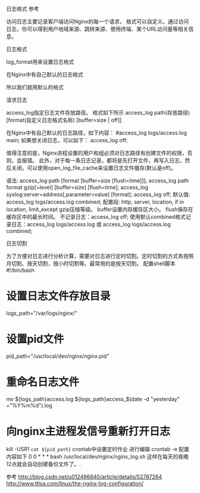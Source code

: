 

日志格式
参考


访问日志主要记录客户端访问Nginx的每一个请求，
格式可以自定义。通过访问日志，你可以得到用户地域来源、跳转来源、使用终端、某个URL访问量等相关信息。





日志格式

log_format用来设置日志格式

在Nginx中有自己默认的日志格式

所以我们就用默认的格式

请求日志

access_log指定日志文件存放路径。
格式如下所示
access_log path(存放路径) [format(自定义日志格式名称) [buffer=size | off]]

在Nginx中有自己默认的日志路径，如下内容：
#access_log  logs/access.log  main;
如果想关闭日志，可以如下：
access_log off;

值得注意的是，Nginx进程设置的用户和组必须对日志路径有创建文件的权限，否则，会报错。
此外，对于每一条日志记录，都将是先打开文件，再写入日志，然后关闭。可以使用open_log_file_cache来设置日志文件缓存(默认是off)。


语法: access_log path [format [buffer=size [flush=time]]];
access_log path format gzip[=level] [buffer=size] [flush=time];
access_log syslog:server=address[,parameter=value] [format];
access_log off;
默认值: access_log logs/access.log combined;
配置段: http, server, location, if in location, limit_except
gzip压缩等级。
buffer设置内存缓存区大小。
flush保存在缓存区中的最长时间。
不记录日志：access_log off;
使用默认combined格式记录日志：access_log logs/access.log 或 access_log logs/access.log combined;


日志切割

为了方便对日志进行分析计算，需要对日志进行定时切割。定时切割的方式有按照月切割、按天切割，按小时切割等。最常用的是按天切割。
配置shell脚本
#!/bin/bash
# 设置日志文件存放目录
logs_path="/var/logs/nginx/"
# 设置pid文件
pid_path="/usr/local/dev/nginx/nginx.pid"
# 重命名日志文件
mv ${logs_path}access.log ${logs_path}access_$(date -d "yesterday" +"%Y%m%d").log
# 向nginx主进程发信号重新打开日志
kill -USR1 `cat ${pid_path}`
crontab中设置定时作业
进行编辑
crontab -e
配置内容如下
0 0 * * * bash /usr/local/dev/nginx/nginx_log.sh
这样在每天的夜晚12点就会自动创建备份文件了。.


参考
http://blog.csdn.net/u012486840/article/details/52787264
http://www.ttlsa.com/linux/the-nginx-log-configuration/


